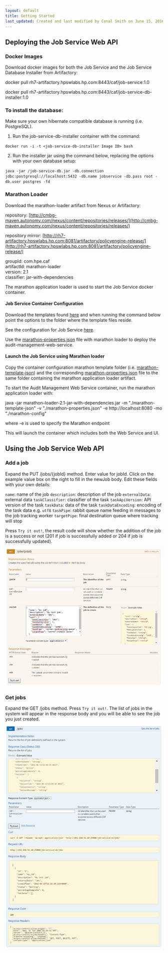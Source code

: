 ```yaml
---
layout: default
title: Getting Started
last_updated: Created and last modified by Conal Smith on June 15, 2016
---
```


## Deploying the Job Service Web API

### Docker Images

Download docker images for both the Job Service and the Job Service Database
Installer from Artifactory:

docker pull rh7-artifactory.hpswlabs.hp.com:8443/caf/job-service:1.0

docker pull rh7-artifactory.hpswlabs.hp.com:8443/caf/job-service-db-installer:1.0

### To install the database:

Make sure your own hibernate compatible database is running (i.e. PostgreSQL).

1. Run the job-service-db-installer container with the command:

`docker run -i -t <job-service-db-installer Image ID> bash`

2. Run the installer jar using the command below, replacing the options with your own database setup:

`java -jar /job-service-db.jar -db.connection jdbc:postgresql://localhost:5432 -db.name jobservice -db.pass root -db.user postgres -fd`

### Marathon Loader

Download the marathon-loader artifact from Nexus or Artifactory:

repository: [http://cmbg-maven.autonomy.com/nexus/content/repositories/releases/](http://cmbg-maven.autonomy.com/nexus/content/repositories/releases/)

repository mirror: [http://rh7-artifactory.hpswlabs.hp.com:8081/artifactory/policyengine-release/](http://rh7-artifactory.hpswlabs.hp.com:8081/artifactory/policyengine-release/)

groupId: com.hpe.caf <br>
artifactId: marathon-loader <br>
version: 2.1 <br>
classifier: jar-with-dependencies <br>

The marathon application loader is used to start the Job Service docker container.

#### Job Service Container Configuration

Download the templates found [here](https://github.hpe.com/caf/job-service-container/tree/develop/configuration/marathon-template-json)
and when running the command below point the options to the folder where the template files reside.

See the configuration for Job Service [here](https://github.hpe.com/caf/job-service-container/blob/develop/configuration/marathon-properties.md).

Use the [marathon-properties.json](https://github.hpe.com/caf/job-service-container/blob/develop/configuration/marathon-properties.json)
file with marathon loader to deploy the audit-management-web-service.

#### Launch the Job Service using Marathon loader

Copy the container configuration marathon template folder (i.e. [marathon-template-json](https://github.hpe.com/caf/job-service-container/tree/develop/configuration)) and the corresponding [marathon-properties.json](https://github.hpe.com/caf/job-service-container/blob/develop/configuration/marathon-properties.json)
file to the same folder containing the marathon application loader artifact.

To start the Audit Management Web Service container, run the marathon application loader with:

java -jar marathon-loader-2.1-jar-with-dependencies.jar -m "./marathon-template-json" -v "./marathon-properties.json" -e http://localhost:8080 -mo "./marathon-config"

where -e is used to specify the Marathon endpoint

This will launch the container which includes both the Web Service and UI.

## Using the Job Service Web API

### Add a job

Expand the PUT /jobs/{jobId} method. Enter value for jobId. Click on the example value box on the right to fill in the
newJob body. Edit these fields with your own details:

`name`: name of the job
`description`: description of the job
`externalData`: external data
`taskClassifier`: classifier of the task
`taskApiVersion`: API version of the task
`taskData`: data of the task
`taskDataEncoding`: encoding of the task data e.g. `utf8`
`taskPipe`: rabbit queue name feeding in messages to the job tracking worker
`targetPipe`: final destination queue where tracking will stop

Press `Try it out!`, the result code will show whether the addition of the job is a success or not (201 if job is successfully added or 204 if job is successfully updated).

![Add Job](images/JobServiceUIAddJob.png)

### Get jobs

Expand the GET /jobs method. Press `Try it out!`. The list of jobs in the system will appear in the response body and you will be able to see the job you just created.

![Add Job](images/JobServiceUIGet.png)
